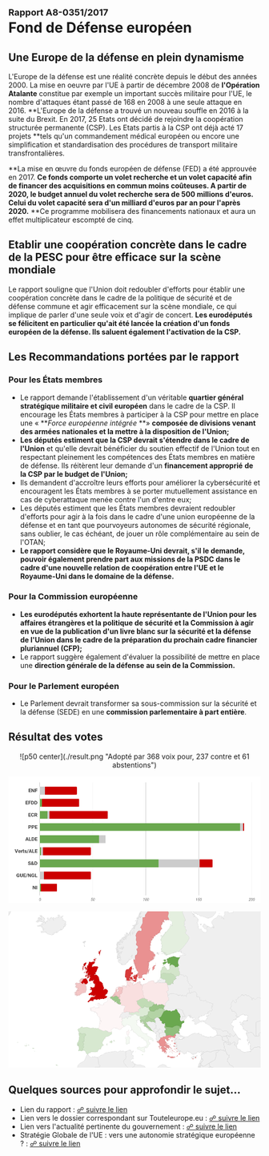 # <font size=4>**Rapport A8-0351/2017**</font><br>Fond de Défense européen


## Une Europe de la défense en plein dynamisme 

L'Europe de la défense est une réalité concrète depuis le début des années 2000. La mise en oeuvre par l'UE à partir de décembre 2008 de **l'Opération Atalante** constitue par exemple un important succès militaire pour l'UE, le nombre d'attaques étant passé de 168 en 2008 à une seule attaque en 2016. **L'Europe de la défense a trouvé un nouveau souffle en 2016 à la suite du Brexit. En 2017, 25 Etats ont décidé de rejoindre la coopération structurée permanente (CSP). Les Etats partis à la CSP ont déjà acté 17 projets **tels qu'un commandement médical européen ou encore une simplification et standardisation des procédures de transport militaire transfrontalières. 

**La mise en œuvre du fonds européen de défense (FED) a été approuvée en 2017. **Ce fonds comporte un volet recherche et un volet capacité afin de financer des acquisitions en commun moins coûteuses. A partir de 2020, le budget annuel du volet recherche sera de 500 millions d'euros. Celui du volet capacité sera d'un milliard d'euros par an pour l'après 2020.** **Ce programme mobilisera des financements nationaux et aura un effet multiplicateur escompté de cinq. 

## Etablir une coopération concrète dans le cadre de la PESC pour être efficace sur la scène mondiale

Le rapport souligne que l'Union doit redoubler d'efforts pour établir une coopération concrète dans le cadre de la politique de sécurité et de défense commune et agir efficacement sur la scène mondiale, ce qui implique de parler d'une seule voix et d'agir de concert. **Les eurodéputés se félicitent en particulier qu'ait été lancée la création d'un fonds européen de la défense. Ils saluent également l'activation de la CSP.** 


## Les Recommandations portées par le rapport

### Pour les États membres

*   Le rapport demande l'établissement d'un véritable **quartier général stratégique militaire et civil européen** dans le cadre de la CSP. Il encourage les États membres à participer à la CSP pour mettre en place une « **_Force européenne intégrée_ **» **composée de divisions venant des armées nationales et la mettre à la disposition de l'Union;**
*   **Les députés estiment que la CSP devrait s'étendre dans le cadre de l'Union** et qu'elle devrait bénéficier du soutien effectif de l'Union tout en respectant pleinement les compétences des États membres en matière de défense. Ils réitèrent leur demande d'un **financement approprié** **de la CSP par le budget de l'Union;**
*   Ils demandent d'accroître leurs efforts pour améliorer la cybersécurité et encouragent les États membres à se porter mutuellement assistance en cas de cyberattaque menée contre l'un d'entre eux;
*   Les députés estiment que les États membres devraient redoubler d'efforts pour agir à la fois dans le cadre d'une union européenne de la défense et en tant que pourvoyeurs autonomes de sécurité régionale, sans oublier, le cas échéant, de jouer un rôle complémentaire au sein de l'OTAN;
*   **Le rapport considère que le Royaume-Uni devrait, s'il le demande, pouvoir également prendre part aux missions de la PSDC dans le cadre d'une nouvelle relation de coopération entre l'UE et le Royaume-Uni dans le domaine de la défense.**


### Pour la Commission européenne

*   **Les eurodéputés exhortent la haute représentante de l'Union pour les affaires étrangères et la politique de sécurité et la Commission à agir en vue de la publication d'un livre blanc sur la sécurité et la défense de l'Union dans le cadre de la préparation du prochain cadre financier pluriannuel (CFP);**
*   Le rapport suggère également d'évaluer la possibilité de mettre en place une **direction générale de la défense** **au sein de la Commission.**


### Pour le Parlement européen

*   Le Parlement devrait transformer sa sous-commission sur la sécurité et la défense (SEDE) en une **commission parlementaire à part entière**.


## Résultat des votes

<center>![p50 center](./result.png "Adopté par 368 voix pour, 237 contre et 61 abstentions")</center>

![](./groups.png "Répartition par groupe")

![](./map.png "Répartition par pays")


## Quelques sources pour approfondir le sujet… 

* Lien du rapport : [☍ suivre le lien](http://bit.ly/2FRqPRn)
* Lien vers le dossier correspondant sur Touteleurope.eu : [☍ suivre le lien](http://bit.ly/2FjukSW)
* Lien vers l'actualité pertinente du gouvernement : [☍ suivre le lien](http://bit.ly/2CXBB5O)
* Stratégie Globale de l'UE : vers une autonomie stratégique européenne ? : [☍ suivre le lien](http://bit.ly/2oPXr6h)
